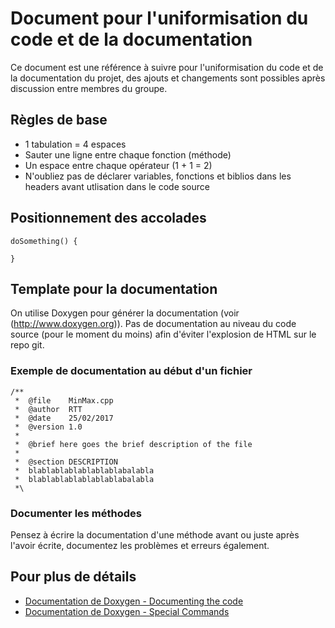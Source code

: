 # Document pour l'uniformisation du code et de la documentation

Ce document est une référence à suivre pour l'uniformisation du code et de la
documentation du projet, des ajouts et changements sont possibles après
discussion entre membres du groupe.

## Règles de base

- 1 tabulation = 4 espaces
- Sauter une ligne entre chaque fonction (méthode)
- Un espace entre chaque opérateur (1 + 1 = 2)
- N'oubliez pas de déclarer variables, fonctions et biblios dans les headers avant utlisation dans le code source

## Positionnement des accolades

```
doSomething() {

}
```

## Template pour la documentation

On utilise Doxygen pour générer la documentation (voir (http://www.doxygen.org)).
Pas de documentation au niveau du code source (pour le moment du moins) afin d'éviter l'explosion de HTML sur le repo git.

### Exemple de documentation au début d'un fichier

```
/**
 *  @file    MinMax.cpp
 *  @author  RTT
 *  @date    25/02/2017
 *  @version 1.0
 *
 *  @brief here goes the brief description of the file
 *
 *  @section DESCRIPTION
 *  blablablablablablablabalabla
 *  blablablablablablablabalabla
 *\
```

### Documenter les méthodes

Pensez à écrire la documentation d'une méthode avant ou juste après l'avoir écrite, documentez les problèmes et erreurs également.


## Pour plus de détails

- [Documentation de Doxygen - Documenting the code](http://www.stack.nl/~dimitri/doxygen/manual/docblocks.html)
- [Documentation de Doxygen - Special Commands](http://www.stack.nl/~dimitri/doxygen/manual/commands.html)
